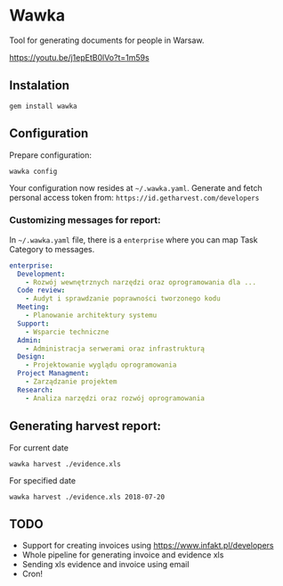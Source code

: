 # Wawka

Tool for generating documents for people in Warsaw.

https://youtu.be/j1epEtB0lVo?t=1m59s

## Instalation

```
gem install wawka
```

## Configuration

Prepare configuration:

```
wawka config
```

Your configuration now resides at `~/.wawka.yaml`. Generate and fetch personal access token from: `https://id.getharvest.com/developers`

### Customizing messages for report:

In `~/.wawka.yaml` file, there is a `enterprise` where you can map Task Category to messages.

```YAML
enterprise:
  Development:
    - Rozwój wewnętrznych narzędzi oraz oprogramowania dla ...
  Code review:
    - Audyt i sprawdzanie poprawności tworzonego kodu
  Meeting:
    - Planowanie architektury systemu
  Support:
    - Wsparcie techniczne
  Admin:
    - Administracja serwerami oraz infrastrukturą
  Design:
    - Projektowanie wyglądu oprogramowania
  Project Managment:
    - Zarządzanie projektem
  Research:
    - Analiza narzędzi oraz rozwój oprogramowania
```

## Generating harvest report:

For current date
```
wawka harvest ./evidence.xls
```

For specified date

```
wawka harvest ./evidence.xls 2018-07-20
```

## TODO

- Support for creating invoices using https://www.infakt.pl/developers
- Whole pipeline for generating invoice and evidence xls
- Sending xls evidence and invoice using email
- Cron!

